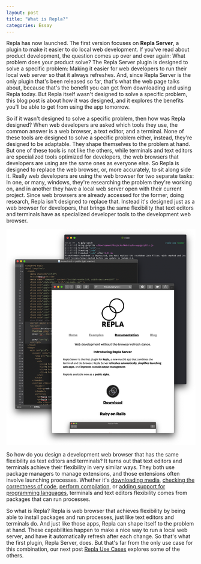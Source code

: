 ```yaml
---
layout: post
title: "What is Repla?"
categories: Essay
---
```


Repla has now launched. The first version focuses on **Repla Server**, a plugin to make it easier to do local web development. If you've read about product development, the question comes up over and over again: What problem does your product solve? The Repla Server plugin is designed to solve a specific problem: Making it easier for web developers to run their local web server so that it always refreshes. And, since Repla Server is the only plugin that's been released so far, that's what the web page talks about, because that's the benefit you can get from downloading and using Repla today. But Repla itself wasn't designed to solve a specific problem, this blog post is about how it was designed, and it explores the benefits you'll be able to get from using the app tomorrow.

So if it wasn't designed to solve a specific problem, then how was Repla designed? When web developers are asked which tools they use, the common answer is a web browser, a text editor, and a terminal. None of these tools are designed to solve a specific problem either, instead, they're designed to be adaptable. They shape themselves to the problem at hand. But one of these tools is not like the others, while terminals and text editors are specialized tools optimized for developers, the web browsers that developers are using are the same ones as everyone else. So Repla is designed to replace the web browser, or, more accurately, to sit along side it. Really web developers are using the web browser for two separate tasks: In one, or many, windows, they're researching the problem they're working on, and in another 
they have a local web server open with their current project. Since web browsers are already accessed for the former, doing research, Repla isn't designed to replace that. Instead it's designed just as a web browser for developers, that brings the same flexibility that text editors and terminals have as specialized developer tools to the development web browser.

![Trifecta](/assets/2020-01-13-trifecta.png)

So how do you design a development web browser that has the same flexibility as text editors and terminals? It turns out that text editors and terminals achieve their flexibility in very similar ways. They both use package managers to manage extensions, and those extensions often involve launching processes. Whether it's [downloading media](https://github.com/ytdl-org/youtube-dl/), [checking the correctness of code](https://atom.io/packages/linter), [perform compilation](https://lldb.llvm.org/), or [adding support for programming languages](https://marketplace.visualstudio.com/items?itemName=kiadstudios.vscode-swift), terminals and text editors flexibility comes from packages that can run processes.

So what is Repla? Repla is web browser that achieves flexibility by being able to install packages and run processes, just like text editors and terminals do. And just like those apps, Repla can shape itself to the problem at hand. These capabilities happen to make a nice way to run a local web server, and have it automatically refresh after each change. So that's what the first plugin, Repla Server, does. But that's far from the only use case for this combination, our next post [Repla Use Cases]() explores some of the others.
